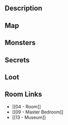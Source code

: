 


## Description

## Map

## Monsters

## Secrets

## Loot

## Room Links

*  [[04 - Room]]
*  [[09 - Master Bedroom]]
*  [[13 - Museum]]